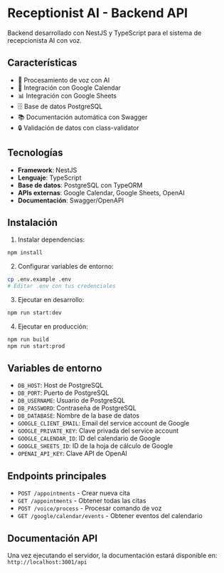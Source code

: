 # Receptionist AI - Backend API

Backend desarrollado con NestJS y TypeScript para el sistema de recepcionista AI con voz.

## Características

- 🎤 Procesamiento de voz con AI
- 📅 Integración con Google Calendar
- 📊 Integración con Google Sheets
- 🗄️ Base de datos PostgreSQL
- 📚 Documentación automática con Swagger
- 🔒 Validación de datos con class-validator

## Tecnologías

- **Framework**: NestJS
- **Lenguaje**: TypeScript
- **Base de datos**: PostgreSQL con TypeORM
- **APIs externas**: Google Calendar, Google Sheets, OpenAI
- **Documentación**: Swagger/OpenAPI

## Instalación

1. Instalar dependencias:
```bash
npm install
```

2. Configurar variables de entorno:
```bash
cp .env.example .env
# Editar .env con tus credenciales
```

3. Ejecutar en desarrollo:
```bash
npm run start:dev
```

4. Ejecutar en producción:
```bash
npm run build
npm run start:prod
```

## Variables de entorno

- `DB_HOST`: Host de PostgreSQL
- `DB_PORT`: Puerto de PostgreSQL
- `DB_USERNAME`: Usuario de PostgreSQL
- `DB_PASSWORD`: Contraseña de PostgreSQL
- `DB_DATABASE`: Nombre de la base de datos
- `GOOGLE_CLIENT_EMAIL`: Email del service account de Google
- `GOOGLE_PRIVATE_KEY`: Clave privada del service account
- `GOOGLE_CALENDAR_ID`: ID del calendario de Google
- `GOOGLE_SHEETS_ID`: ID de la hoja de cálculo de Google
- `OPENAI_API_KEY`: Clave API de OpenAI

## Endpoints principales

- `POST /appointments` - Crear nueva cita
- `GET /appointments` - Obtener todas las citas
- `POST /voice/process` - Procesar comando de voz
- `GET /google/calendar/events` - Obtener eventos del calendario

## Documentación API

Una vez ejecutando el servidor, la documentación estará disponible en:
`http://localhost:3001/api`
